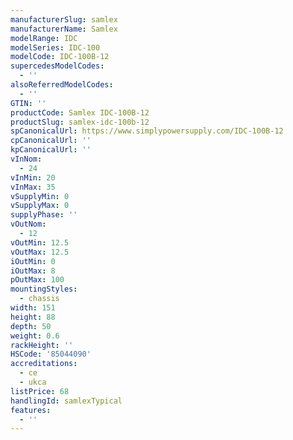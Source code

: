 ```yaml
---
manufacturerSlug: samlex
manufacturerName: Samlex
modelRange: IDC
modelSeries: IDC-100
modelCode: IDC-100B-12
supercedesModelCodes:
  - ''
alsoReferredModelCodes:
  - ''
GTIN: ''
productCode: Samlex IDC-100B-12
productSlug: samlex-idc-100b-12
spCanonicalUrl: https://www.simplypowersupply.com/IDC-100B-12
cpCanonicalUrl: ''
kpCanonicalUrl: ''
vInNom:
  - 24
vInMin: 20
vInMax: 35
vSupplyMin: 0
vSupplyMax: 0
supplyPhase: ''
vOutNom:
  - 12
vOutMin: 12.5
vOutMax: 12.5
iOutMin: 0
iOutMax: 8
pOutMax: 100
mountingStyles:
  - chassis
width: 151
height: 88
depth: 50
weight: 0.6
rackHeight: ''
HSCode: '85044090'
accreditations:
  - ce
  - ukca
listPrice: 68
handlingId: samlexTypical
features:
  - ''
---
```

